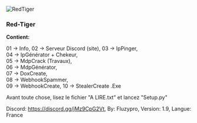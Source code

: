 ![RedTiger](https://github.com/fluzzzy/RedTiger-Fluzypro/assets/147531758/fce5e79c-bd35-4be5-8eec-b1cba196d66f)
### **Red-Tiger**

**Contient:**

01 -> Info,
02 -> Serveur Discord (site),
03 -> IpPinger,   
04 -> IpGénérator + Chekeur,   
05 -> MdpCrack (Travaux),           
06 -> MdpGénérator,             
07 -> DoxCreate,            
08 -> WebhookSpammer,  
09 -> WebhookCreate,
10 -> StealerCreate .Exe

Avant toute chose, lisez le fichier "A LIRE.txt" et lancez "Setup.py"

Discord: https://discord.gg/jMz9CpG2Vt,
By: Fluzypro,
Version: 1.9,
Langue: France
